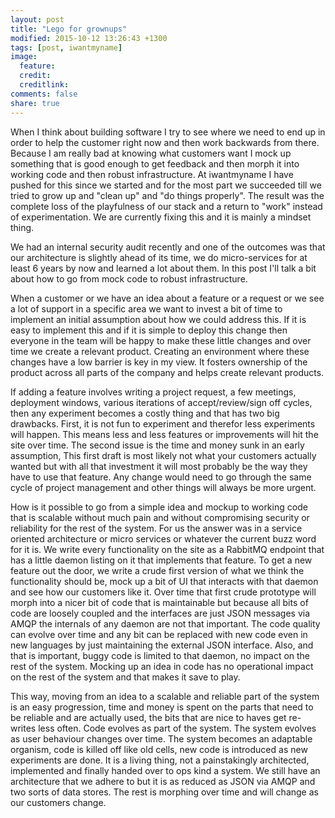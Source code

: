 ```yaml
---
layout: post
title: "Lego for grownups"
modified: 2015-10-12 13:26:43 +1300
tags: [post, iwantmyname]
image:
  feature: 
  credit: 
  creditlink: 
comments: false
share: true
---
```


When I think about building software I try to see where we need to end
up in order to help the customer right now and then work backwards from
there. Because I am really bad at knowing what customers want I mock up
something that is good enough to get feedback and then morph it into
working code and then robust infrastructure. At iwantmyname I have
pushed for this since we started and for the most part we succeeded till
we tried to grow up and "clean up" and "do things properly". The result
was the complete loss of the playfulness of our stack and a return to
"work" instead of experimentation. We are currently fixing this and it
is mainly a mindset thing.

We had an internal security audit recently and one of the outcomes
was that our architecture is slightly ahead of its time, we do
micro-services for at least 6 years by now and learned a lot about them.
In this post I'll talk a bit about how to go from mock code to robust
infrastructure.

When a customer or we have an idea about a feature or a request or we
see a lot of support in a specific area we want to invest a bit of time
to implement an initial assumption about how we could address this. If
it is easy to implement this and if it is simple to deploy this change
then everyone in the team will be happy to make these little changes and
over time we create a relevant product. Creating an environment where
these changes have a low barrier is key in my view. It fosters ownership
of the product across all parts of the company and helps create relevant
products.

If adding a feature involves writing a project request, a few meetings,
deployment windows, various iterations of accept/review/sign off cycles,
then any experiment becomes a costly thing and that has two big
drawbacks. First, it is not fun to experiment and therefor less
experiments will happen. This means less and less features or
improvements will hit the site over time. The second issue is the time
and money sunk in an early assumption, This first draft is most
likely not what your customers actually wanted but with all that
investment it will most probably be the way they have to use that
feature. Any change would need to go through the same cycle of project
management and other things will always be more urgent.

How is it possible to go from a simple idea and mockup to working
code that is scalable without much pain and without compromising
security or reliability for the rest of the system. For us the answer
was in a service oriented architecture or micro services or whatever the
current buzz word for it is. We write every functionality on the site as a
RabbitMQ endpoint that has a little daemon listing on it that implements
that feature. To get a new feature out the door, we write a crude first
version of what we think the functionality should be, mock up a bit of UI
that interacts with that daemon and see how our customers like it. Over
time that first crude prototype will morph into a nicer bit of code that
is maintainable but because all bits of code are loosely coupled and the
interfaces are just JSON messages via AMQP the internals of any daemon
are not that important. The code quality can evolve over time and any
bit can be replaced with new code even in new languages by just
maintaining the external JSON interface. Also, and that is important,
buggy code is limited to that daemon, no impact on the rest of the
system. Mocking up an idea in code has no operational impact on the rest
of the system and that makes it save to play.

This way, moving from an idea to a scalable and reliable part of the
system is an easy progression, time and money is spent on the parts that
need to be reliable and are actually used, the bits that are nice to
haves get re-writes less often. Code evolves as part of the system. The
system evolves as user behaviour changes over time. The system becomes
an adaptable organism, code is killed off like old cells, new code is
introduced as new experiments are done. It is a living thing, not a
painstakingly architected, implemented and finally handed over to ops
kind a system. We still have an architecture that we adhere to but it is
as reduced as JSON via AMQP and two sorts of data stores. The rest is
morphing over time and will change as our customers change.


